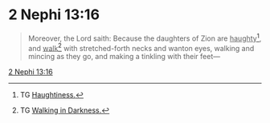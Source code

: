 # 2 Nephi 13:16

> Moreover, the Lord saith: Because the daughters of Zion are <u>haughty</u>[^a], and <u>walk</u>[^b] with stretched-forth necks and wanton eyes, walking and mincing as they go, and making a tinkling with their feet—

[2 Nephi 13:16](https://www.churchofjesuschrist.org/study/scriptures/bofm/2-ne/13?lang=eng&id=p16#p16)


[^a]: TG [Haughtiness.](https://www.churchofjesuschrist.org/study/scriptures/tg/haughtiness?lang=eng)
[^b]: TG [Walking in Darkness.](https://www.churchofjesuschrist.org/study/scriptures/tg/walking-in-darkness?lang=eng)
